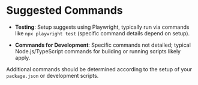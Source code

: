 # Suggested Commands
- **Testing**: Setup suggests using Playwright, typically run via commands like `npx playwright test` (specific command details depend on setup).

- **Commands for Development**: Specific commands not detailed; typical Node.js/TypeScript commands for building or running scripts likely apply.

Additional commands should be determined according to the setup of your `package.json` or development scripts.